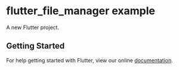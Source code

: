 # flutter_file_manager example

A new Flutter project.

## Getting Started

For help getting started with Flutter, view our online
[documentation](https://flutter.io/).
